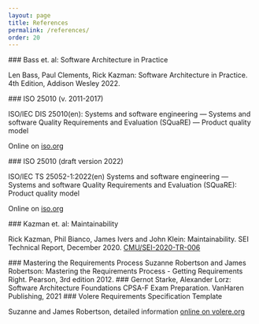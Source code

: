 ```yaml
---
layout: page
title: References
permalink: /references/
order: 20
---
```



<a id="bass-swa-practice"/>
### Bass et. al: Software Architecture in Practice

Len Bass, Paul Clements, Rick Kazman: Software Architecture in Practice. 4th Edition, Addison Wesley 2022.


<a id="ISO-25010-2011"/>
### ISO 25010 (v. 2011-2017)

ISO/IEC DIS 25010(en): Systems and software engineering — Systems and software Quality Requirements and Evaluation (SQuaRE) — Product quality model

Online on [iso.org](https://www.iso.org/obp/ui/#iso:std:iso-iec:25010:dis:ed-2:v1:en)


<a id="ISO-25010-2022"/>
### ISO 25010 (draft version 2022)

ISO/IEC TS 25052-1:2022(en)
Systems and software engineering — Systems and software Quality Requirements and Evaluation (SQuaRE): Product quality model

Online on [iso.org](https://www.iso.org/obp/ui/#iso:std:iso-iec:25010:dis:ed-2:v1:en)

<a id="kazman-maintainability"/>
### Kazman et. al: Maintainability

Rick Kazman, Phil Bianco, James Ivers and John Klein: Maintainability. SEI Technical Report, December 2020.
[CMU/SEI-2020-TR-006](https://resources.sei.cmu.edu/asset_files/TechnicalReport/2020_005_001_650490.pdf)

<a id="robertsons-requirements"/>
### Mastering the Requirements Process 
Suzanne Robertson and James Robertson: Mastering the Requirements Process - Getting Requirements Right. Pearson, 3rd edition 2012.


<a id="starke-lorz"/>
### Gernot Starke, Alexander Lorz: Software Architecture Foundations 
CPSA-F Exam Preparation. VanHaren Publishing, 2021


<a id="volere"/>
### Volere Requirements Specification Template

Suzanne and James Robertson, detailed information [online on volere.org](https://www.volere.org/)